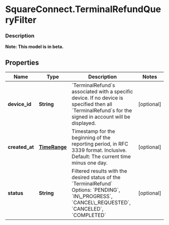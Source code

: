# SquareConnect.TerminalRefundQueryFilter

### Description
**Note: This model is in beta.**



## Properties
Name | Type | Description | Notes
------------ | ------------- | ------------- | -------------
**device_id** | **String** | &#x60;TerminalRefund&#x60;s associated with a specific device. If no device is specified then all &#x60;TerminalRefund&#x60;s for the signed in account will be displayed. | [optional] 
**created_at** | [**TimeRange**](TimeRange.md) | Timestamp for the beginning of the reporting period, in RFC 3339 format. Inclusive. Default: The current time minus one day. | [optional] 
**status** | **String** | Filtered results with the desired status of the &#x60;TerminalRefund&#x60; Options: &#x60;PENDING&#x60;, &#x60;IN\\_PROGRESS&#x60;, &#x60;CANCEL\\_REQUESTED&#x60;, &#x60;CANCELED&#x60;, &#x60;COMPLETED&#x60; | [optional] 


